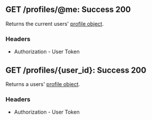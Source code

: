 ## GET /profiles/@me: Success 200
Returns the current users' [profile object](.../objects/user#profile-object).

### Headers

* Authorization - User Token

## GET /profiles/{user_id}: Success 200
Returns a users' [profile object](.../objects/user#profile-object).

### Headers

* Authorization - User Token